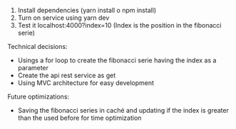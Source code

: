 1) Install dependencies (yarn install o npm install)
2) Turn on service using yarn dev
3) Test it localhost:4000?index=10 (Index is the position in the fibonacci serie)

Technical decisions:

- Usings a for loop to create the fibonacci serie having the index as a parameter
- Create the api rest service as get
- Using MVC architecture for easy development


Future optimizations:

- Saving the fibonacci series in caché and updating if the index is greater than the used before for time optimization
